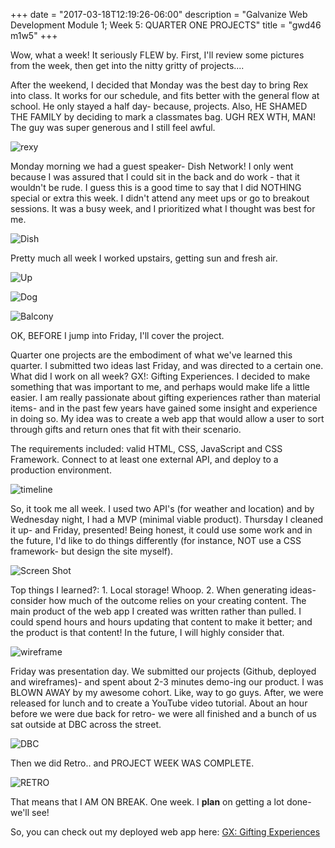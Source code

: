 +++
date = "2017-03-18T12:19:26-06:00"
description = "Galvanize Web Development Module 1; Week 5: QUARTER ONE PROJECTS"
title = "gwd46 m1w5"
+++
<!--
+++
categories = ["galvanize", "webdev"]
date = "2017-03-18"
description = "Galvanize Web Development Module 1; Week 5: QUARTER ONE PROJECTS"
draft = false
title = "gwd46 m1w5"
featured = "2017_03/2017_03_18/cover.jpg"
featuredpath = "/images"
type = "post"
+++ -->

Wow, what a week! It seriously FLEW by. First, I'll review some pictures from the week, then get into the nitty gritty of projects....

After the weekend, I decided that Monday was the best day to bring Rex into class. It works for our schedule, and fits better with the general flow at school. He only stayed a half day- because, projects. Also, HE SHAMED THE FAMILY by deciding to mark a classmates bag. UGH REX WTH, MAN! The guy was super generous and I still feel awful.

![rexy](/images/2017_03/2017_03_18/m.rex.jpg)

Monday morning we had a guest speaker- Dish Network! I only went because I was assured that I could sit in the back and do work - that it wouldn't be rude. I guess this is a good time to say that I did NOTHING special or extra this week. I didn't attend any meet ups or go to breakout sessions. It was a busy week, and I prioritized what I thought was best for me.

![Dish](/images/2017_03/2017_03_18/m.dish.jpg)

Pretty much all week I worked upstairs, getting sun and fresh air.

![Up](/images/2017_03/2017_03_18/t.upstairs.jpg)

![Dog](/images/2017_03/2017_03_18/t.lion.jpg)

![Balcony](/images/2017_03/2017_03_18/w.balcony.jpg)

OK, BEFORE I jump into Friday, I'll cover the project.

Quarter one projects are the embodiment of what we've learned this quarter. I submitted two ideas last Friday, and was directed to a certain one. What did I work on all week? GX!: Gifting Experiences. I decided to make something that was important to me, and perhaps would make life a little easier. I am really passionate about gifting experiences rather than material items- and in the past few years have gained some insight and experience in doing so. My idea was to create a web app that would allow a user to sort through gifts and return ones that fit with their scenario.

The requirements included: valid HTML, CSS, JavaScript and CSS Framework. Connect to at least one external API, and deploy to a production environment.

![timeline](/images/2017_03/2017_03_18/f.timeline.jpg)

So, it took me all week. I used two API's (for weather and location) and by Wednesday night, I had a MVP (minimal viable product). Thursday I cleaned it up- and Friday, presented! Being honest, it could use some work and in the future, I'd like to do things differently (for instance, NOT use a CSS framework- but design the site myself).

![Screen Shot](/images/2017_03/2017_03_18/api.png)

Top things I learned?: 1. Local storage! Whoop. 2. When generating ideas- consider how much of the outcome relies on your creating content. The main product of the web app I created was written rather than pulled. I could spend hours and hours updating that content to make it better; and the product is that content! In the future, I will highly consider that.

![wireframe](/images/2017_03/2017_03_18/f.wireframe.jpg)

Friday was presentation day. We submitted our projects (Github, deployed and wireframes)- and spent about 2-3 minutes demo-ing our product. I was BLOWN AWAY by my awesome cohort. Like, way to go guys. After, we were released for lunch and to create a YouTube video tutorial. About an hour before we were due back for retro- we were all finished and a bunch of us sat outside at DBC across the street.

![DBC](/images/2017_03/2017_03_18/f.DBC.jpg)

Then we did Retro.. and PROJECT WEEK WAS COMPLETE.

![RETRO](/images/2017_03/2017_03_18/f.retro.jpg)

That means that I AM ON BREAK. One week. I **plan** on getting a lot done- we'll see!

So, you can check out my deployed web app here:
[GX: Gifting Experiences](https://giftx-d0791.firebaseapp.com/index.html)

